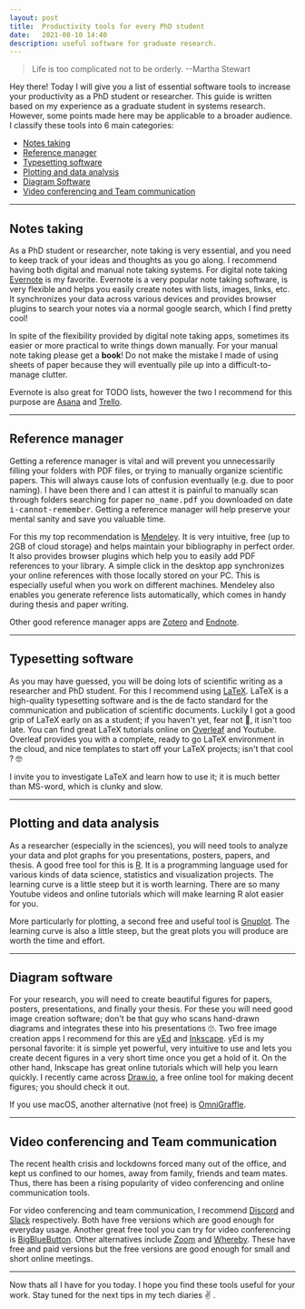 ```yaml
---
layout: post
title:  Productivity tools for every PhD student
date:   2021-08-10 14:40
description: useful software for graduate research.
---
```


<blockquote>
   Life is too complicated not to be orderly.   
   --Martha Stewart
</blockquote>

Hey there! Today I will give you a list of essential software tools to increase your productivity as a PhD student or researcher. This guide is written based on my experience as a graduate student in systems research. However, some points made here may be applicable to a broader audience. I classify these tools into 6 main categories:

* [Notes taking](#notes-taking)
* [Reference manager](#reference-manager)
* [Typesetting software](#typesetting-software)
* [Plotting and data analysis](#plotting-and-data-analysis)
* [Diagram Software](#diagram-software)
* [Video conferencing and Team communication](#video-conferencing-and-team-communication)

    
<hr>

## Notes taking
As a PhD student or researcher, note taking is very essential, and you need to keep track of your ideas and thoughts as you go along. I recommend having both digital and manual note taking systems. For digital note taking [Evernote](https://evernote.com/) is my favorite. Evernote is a very popular note taking software, is very flexible and helps you easily create notes with lists, images, links, etc. It synchronizes your data across various devices and provides browser plugins to search your notes via a normal google search, which I find pretty cool!

In spite of the flexibility provided by digital note taking apps, sometimes its easier or more practical to write things down manually. For your manual note taking please get a **book**! Do not make the mistake I made of using sheets of paper because they will eventually pile up into a difficult-to-manage clutter. 

Evernote is also great for TODO lists, however the two I recommend for this purpose are [Asana](https://asana.com/uses/to-do-list) and [Trello](https://trello.com/en).

<hr>

## Reference manager
Getting a reference manager is vital and will prevent you unnecessarily filling your folders with PDF files, or trying to manually organize scientific papers. This will always cause lots of confusion eventually (e.g. due to poor naming). I have been there and I can attest it is painful to manually scan through folders searching for paper <tt>no_name.pdf</tt> you downloaded on date <tt>i-cannot-remember</tt>. Getting a reference manager will help preserve your mental sanity and save you valuable time. 

For this my top recommendation is [Mendeley](https://www.mendeley.com/download-reference-manager/). It is very intuitive, free (up to 2GB of cloud storage) and helps maintain your bibliography in perfect order. It also provides browser plugins which help you to easily add PDF references to your library. A simple click in the desktop app synchronizes your online references with those locally stored on your PC. This is especially useful when you work on different machines. Mendeley also enables you generate reference lists automatically, which comes in handy during thesis and paper writing.

Other good reference manager apps are [Zotero](https://www.zotero.org/) and [Endnote](https://endnote.com/).
<hr>


## Typesetting software
As you may have guessed, you will be doing lots of scientific writing as a researcher and PhD student. For this I recommend using [LaTeX](https://www.latex-project.org/).
LaTeX is a high-quality typesetting software and is the de facto standard for the communication and publication of scientific documents. Luckily I got a good grip of LaTeX early on as a student; if you haven't yet, fear not :hugs:, it isn't too late. You can find great LaTeX tutorials online on [Overleaf](https://www.overleaf.com/learn/latex/Tutorials) and Youtube. Overleaf provides you with a complete, ready to go LaTeX environment in the cloud, and nice templates to start off your LaTeX projects; isn't that cool ? :nerd_face:

I invite you to investigate LaTeX and learn how to use it; it is much better than MS-word, which is clunky and slow. 

<hr>

## Plotting and data analysis
As a researcher (especially in the sciences), you will need tools to analyze your data and plot graphs for you presentations, posters, papers, and thesis. A good free tool for this is [R](https://www.r-project.org/about.html). It is a programming language used for various kinds of data science, statistics and visualization projects. The learning curve is a little steep but it is worth learning. There are so many Youtube videos and online tutorials which will make learning R alot easier for you. 

More particularly for plotting, a second free and useful tool is [Gnuplot](http://www.gnuplot.info/). The learning curve is also a little steep, but the great plots you will produce are worth the time and effort.

<hr>

## Diagram software
For your research, you will need to create beautiful figures for papers, posters, presentations, and finally your thesis. For these you will need good image creation software; don't be that guy who scans hand-drawn diagrams and integrates these into his presentations :roll_eyes:. Two free image creation apps I recommend for this are [yEd](https://www.yworks.com/products/yed) and [Inkscape](https://inkscape.org/). yEd is my personal favorite: it is simple yet powerful, very intuitive to use and lets you create decent figures in a very short time once you get a hold of it. On the other hand, Inkscape has great online tutorials which will help you learn quickly. I recently came across [Draw.io](https://app.diagrams.net/), a free online tool for making decent figures; you should check it out.

If you use macOS, another alternative (not free) is [OmniGraffle](https://www.omnigroup.com/omnigraffle/features/).

<hr>

## Video conferencing and Team communication
The recent health crisis and lockdowns forced many out of the office, and kept us confined to our homes, away from family, friends and team mates. Thus, there has been a rising popularity of video conferencing and online communication tools. 

For video conferencing and team communication, I recommend [Discord](https://discord.com/) and [Slack](https://slack.com/intl/en-ch/) respectively. Both have free versions which are good enough for everyday usage. Another great free tool you can try for video conferencing is [BigBlueButton](https://bigbluebutton.org/). Other alternatives include [Zoom](https://zoom.us/) and [Whereby](https://whereby.com/user). These have free and paid versions but the free versions are good enough for small and short online meetings.
<hr>

Now thats all I have for you today. I hope you find these tools useful for your work. Stay tuned for the next tips in my tech diaries :v: . 




